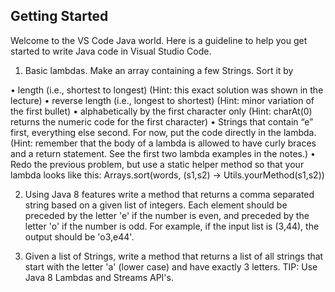 ## Getting Started

Welcome to the VS Code Java world. Here is a guideline to help you get started to write Java code in Visual Studio Code.

1)	Basic lambdas. Make an array containing a few Strings. Sort it by

• length (i.e., shortest to longest)
(Hint: this exact solution was shown in the lecture)
• reverse length (i.e., longest to shortest)
(Hint: minor variation of the first bullet)
• alphabetically by the first character only
(Hint: charAt(0) returns the numeric code for the first character)
• Strings that contain “e” first, everything else second. For now, put the code directly in the lambda.
(Hint: remember that the body of a lambda is allowed to have curly braces and a return statement.
See the first two lambda examples in the notes.)
• Redo the previous problem, but use a static helper method so that your lambda looks like this:
Arrays.sort(words, (s1,s2) -> Utils.yourMethod(s1,s2))

2)	Using Java 8 features write a method that returns a comma separated string based on a given list of integers. Each element should be preceded by the letter 'e' if the number is even, and preceded by the letter 'o' if the number is odd. For example, if the input list is (3,44), the output should be 'o3,e44'.

3)	Given a list of Strings, write a method that returns a list of all strings that start with the letter 'a' (lower case) and have exactly 3 letters. TIP: Use Java 8 Lambdas and Streams API's.

